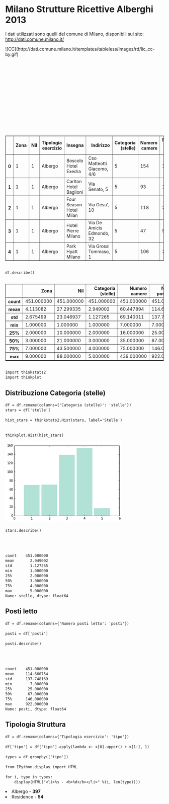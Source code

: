 
# Milano Strutture Ricettive Alberghi 2013

I dati utilizzati sono quelli del comune di Milano, disponibili sul sito:
http://dati.comune.milano.it/

<div style="float:left">
![CC](http://dati.comune.milano.it/templates/tableless/images/rd/lic_cc-by.gif)
</div>


    import pandas as pd
    
    CSV_FILE = 'StruttureRicettAlbergh-2013.csv'


    df = pd.read_csv(CSV_FILE, sep=';')
    df.head()




<div style="max-height:1000px;max-width:1500px;overflow:auto;">
<table border="1" class="dataframe">
  <thead>
    <tr style="text-align: right;">
      <th></th>
      <th>Zona</th>
      <th>Nil</th>
      <th>Tipologia esercizio</th>
      <th>Insegna</th>
      <th>Indirizzo</th>
      <th>Categoria (stelle)</th>
      <th>Numero camere</th>
      <th>Numero posti letto</th>
    </tr>
  </thead>
  <tbody>
    <tr>
      <th>0</th>
      <td> 1</td>
      <td> 1</td>
      <td> Albergo</td>
      <td>    Boscolo Hotel Exedra</td>
      <td> Cso Matteotti Giacomo, 4/6</td>
      <td> 5</td>
      <td> 154</td>
      <td> 308</td>
    </tr>
    <tr>
      <th>1</th>
      <td> 1</td>
      <td> 1</td>
      <td> Albergo</td>
      <td>  Carlton Hotel Baglioni</td>
      <td>              Via Senato, 5</td>
      <td> 5</td>
      <td>  93</td>
      <td> 186</td>
    </tr>
    <tr>
      <th>2</th>
      <td> 1</td>
      <td> 1</td>
      <td> Albergo</td>
      <td> Four Season Hotel Milan</td>
      <td>              Via Gesu', 10</td>
      <td> 5</td>
      <td> 118</td>
      <td> 240</td>
    </tr>
    <tr>
      <th>3</th>
      <td> 1</td>
      <td> 1</td>
      <td> Albergo</td>
      <td>     Hotel Pierre Milano</td>
      <td>  Via De Amicis Edmondo, 32</td>
      <td> 5</td>
      <td>  47</td>
      <td>  92</td>
    </tr>
    <tr>
      <th>4</th>
      <td> 1</td>
      <td> 1</td>
      <td> Albergo</td>
      <td>       Park Hyatt Milano</td>
      <td>      Via Grossi Tommaso, 1</td>
      <td> 5</td>
      <td> 106</td>
      <td> 212</td>
    </tr>
  </tbody>
</table>
</div>




    df.describe()




<div style="max-height:1000px;max-width:1500px;overflow:auto;">
<table border="1" class="dataframe">
  <thead>
    <tr style="text-align: right;">
      <th></th>
      <th>Zona</th>
      <th>Nil</th>
      <th>Categoria (stelle)</th>
      <th>Numero camere</th>
      <th>Numero posti letto</th>
    </tr>
  </thead>
  <tbody>
    <tr>
      <th>count</th>
      <td> 451.000000</td>
      <td> 451.000000</td>
      <td> 451.000000</td>
      <td> 451.000000</td>
      <td> 451.000000</td>
    </tr>
    <tr>
      <th>mean</th>
      <td>   4.113082</td>
      <td>  27.299335</td>
      <td>   2.949002</td>
      <td>  60.447894</td>
      <td> 114.660754</td>
    </tr>
    <tr>
      <th>std</th>
      <td>   2.675499</td>
      <td>  23.046937</td>
      <td>   1.127265</td>
      <td>  69.140011</td>
      <td> 137.748169</td>
    </tr>
    <tr>
      <th>min</th>
      <td>   1.000000</td>
      <td>   1.000000</td>
      <td>   1.000000</td>
      <td>   7.000000</td>
      <td>   7.000000</td>
    </tr>
    <tr>
      <th>25%</th>
      <td>   2.000000</td>
      <td>  10.000000</td>
      <td>   2.000000</td>
      <td>  16.000000</td>
      <td>  25.000000</td>
    </tr>
    <tr>
      <th>50%</th>
      <td>   3.000000</td>
      <td>  21.000000</td>
      <td>   3.000000</td>
      <td>  35.000000</td>
      <td>  67.000000</td>
    </tr>
    <tr>
      <th>75%</th>
      <td>   7.000000</td>
      <td>  43.500000</td>
      <td>   4.000000</td>
      <td>  75.000000</td>
      <td> 146.000000</td>
    </tr>
    <tr>
      <th>max</th>
      <td>   9.000000</td>
      <td>  88.000000</td>
      <td>   5.000000</td>
      <td> 439.000000</td>
      <td> 922.000000</td>
    </tr>
  </tbody>
</table>
</div>




    import thinkstats2
    import thinkplot

## Distribuzione Categoria (stelle)


    df = df.rename(columns={'Categoria (stelle)': 'stelle'})
    stars = df['stelle']
    
    hist_stars = thinkstats2.Hist(stars, label='Stelle')


    thinkplot.Hist(hist_stars)


![png](StruttureRicettAlbergh-2013_Milano_files/StruttureRicettAlbergh-2013_Milano_9_0.png)



    stars.describe()




    count    451.000000
    mean       2.949002
    std        1.127265
    min        1.000000
    25%        2.000000
    50%        3.000000
    75%        4.000000
    max        5.000000
    Name: stelle, dtype: float64



## Posti letto


    df = df.rename(columns={'Numero posti letto': 'posti'})
    
    posti = df['posti']
    
    posti.describe()




    count    451.000000
    mean     114.660754
    std      137.748169
    min        7.000000
    25%       25.000000
    50%       67.000000
    75%      146.000000
    max      922.000000
    Name: posti, dtype: float64



## Tipologia Struttura


    df = df.rename(columns={'Tipologia esercizio': 'tipo'})
    
    df['tipo'] = df['tipo'].apply(lambda x: x[0].upper() + x[1:], 1)
    
    types = df.groupby(['tipo'])
    
    from IPython.display import HTML
    
    for i, type in types:
        display(HTML("<li>%s - <b>%d</b></li>" %(i, len(type))))


<li>Albergo - <b>397</b></li>



<li>Residence - <b>54</b></li>



    
